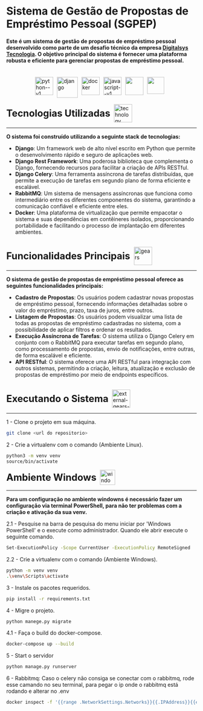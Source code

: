 # Sistema de Gestão de Propostas de Empréstimo Pessoal (SGPEP)

#### Este é um sistema de gestão de propostas de empréstimo pessoal desenvolvido como parte de um desafio técnico da empresa <a href="https://digitalsys.com.br/">Digitalsys Tecnologia</a>. O objetivo principal do sistema é fornecer uma plataforma robusta e eficiente para gerenciar propostas de empréstimo pessoal.

<br>

<div style="display: flex;justify-content: center;">
  <img width="48" height="48" src="https://img.icons8.com/color/48/python--v1.png" alt="python--v1" style="margin-right: 10px;"/>
  <img width="55" height="55" src="https://img.icons8.com/color/48/django.png" alt="django" style="margin-right: 10px;"/>
  <img width="48" height="48" src="https://img.icons8.com/color/48/docker.png" alt="docker" style="margin-right: 10px;"/>
  <img width="48" height="48" src="https://img.icons8.com/color/48/javascript--v1.png" alt="javascript--v1" style="margin-right: 10px;"/>
  <img width="48" height="48" src="https://upload.wikimedia.org/wikipedia/commons/1/19/Celery_logo.png" style="margin-right: 10px;"/>
  <img width="45" height="45" src="https://cdn.freebiesupply.com/logos/large/2x/rabbitmq-logo-png-transparent.png" style="margin-right: 10px;"/>

</div>

<br>

<div style="display: flex; align-items: center;">
  <span style="margin-right: 10px;font-weight: bold; font-size: 25px">Tecnologias Utilizadas</span>
  <img width="48" height="48" src="https://img.icons8.com/stickers/48/technology.png" alt="technology"/>
</div>

<hr>

<p style="font-weight: bold">O sistema foi construído utilizando a seguinte stack de tecnologias:</p>

- <b>Django</b>: Um framework web de alto nível escrito em Python que permite o desenvolvimento rápido e seguro de aplicações web.
- <b>Django Rest Framework</b>: Uma poderosa biblioteca que complementa o Django, fornecendo recursos para facilitar a criação de APIs RESTful.
- <b>Django Celery</b>: Uma ferramenta assíncrona de tarefas distribuídas, que permite a execução de tarefas em segundo plano de forma eficiente e escalável.
- <b>RabbitMQ</b>: Um sistema de mensagens assíncronas que funciona como intermediário entre os diferentes componentes do sistema, garantindo a comunicação confiável e eficiente entre eles.
- <b>Docker</b>: Uma plataforma de virtualização que permite empacotar o sistema e suas dependências em contêineres isolados, proporcionando portabilidade e facilitando o processo de implantação em diferentes ambientes.

<br>


<div style="display: flex; align-items: center;">
  <span style="margin-right: 10px;font-weight: bold; font-size: 25px">Funcionalidades Principais</span>
  <img width="48" height="48" src="https://img.icons8.com/color/48/gears.png" alt="gears"/>
</div>

<hr>

<p style="font-weight: bold">O sistema de gestão de propostas de empréstimo pessoal oferece as seguintes funcionalidades principais:</p>

- <b>Cadastro de Propostas</b>: Os usuários podem cadastrar novas propostas de empréstimo pessoal, fornecendo informações detalhadas sobre o valor do empréstimo, prazo, taxa de juros, entre outros.
- <b>Listagem de Propostas</b>: Os usuários podem visualizar uma lista de todas as propostas de empréstimo cadastradas no sistema, com a possibilidade de aplicar filtros e ordenar os resultados.
- <b>Execução Assíncrona de Tarefas</b>: O sistema utiliza o Django Celery em conjunto com o RabbitMQ para executar tarefas em segundo plano, como processamento de propostas, envio de notificações, entre outras, de forma escalável e eficiente.
- <b>API RESTful</b>: O sistema oferece uma API RESTful para integração com outros sistemas, permitindo a criação, leitura, atualização e exclusão de propostas de empréstimo por meio de endpoints específicos.

<br>

<div style="display: flex; align-items: center;">
  <span style="margin-right: 10px;font-weight: bold; font-size: 25px">Executando o Sistema</span>
  <img width="48" height="48" src="https://img.icons8.com/external-microdots-premium-microdot-graphic/48/external-gears-communication-multimedia-vol1-microdots-premium-microdot-graphic.png" alt="external-gears-communication-multimedia-vol1-microdots-premium-microdot-graphic"/>
</div>

<hr>

1 - Clone o projeto em sua máquina.

```bash
git clone <url do repositorio>
```

2 - Crie a virtualenv com o comando (Ambiente Linux).

```bash
python3 -m venv venv
source/bin/activate
```

<div style="display: flex; align-items: center;">
  <span style="margin-right: 10px;font-weight: bold; font-size: 25px">Ambiente Windows</span>
  <img width="40" height="40" src="https://img.icons8.com/color/48/windows-10.png" alt="windows-10"/>
</div>

<hr>

<p style="font-weight: bold">Para um configuração no ambiente windowns é necessário fazer um configuração via terminal PowerShell, para não ter problemas com a criação e ativação da sua venv.</p>

2.1 - Pesquise na barra de pesquisa do menu iniciar por 'Windows PowerShell' e o execute como administrador. Quando ele
abrir execute o seguinte comando.

```bash
Set-ExecutionPolicy -Scope CurrentUser -ExecutionPolicy RemoteSigned
```

2.2 - Crie a virtualenv com o comando (Ambiente Windows).

```bash
python -m venv venv
.\venv\Scripts\activate
```

3 - Instale os pacotes requeridos.

```bash
pip install -r requirements.txt
```

4 - Migre o projeto.

```bash
python manege.py migrate
```

4.1 - Faça o build do docker-compose.

```bash
docker-compose up --build
```

5 - Start o servidor

```bash
python manage.py runserver
```

6 - Rabbitmq: Caso o celery não consiga se conectar com o rabbitmq, rode esse camando no seu terminal, para pegar o ip onde o rabbitmq está rodando e alterar no .env
```bash
docker inspect -f '{{range .NetworkSettings.Networks}}{{.IPAddress}}{{end}}' rabbitmq
```